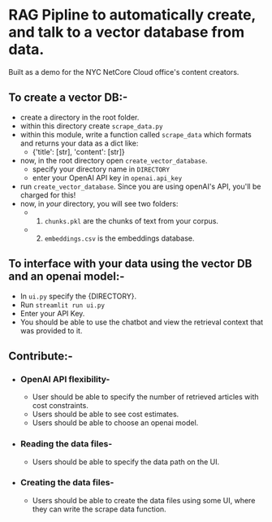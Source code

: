 # RAG Pipline to automatically create, and talk to a vector database from data. 
Built as a demo for the NYC NetCore Cloud office's content creators.

## To create a vector DB:-
- create a directory in the root folder. 
- within this directory create `scrape_data.py`
- within this module, write a function called `scrape_data` which formats and returns your data as a dict like: 
  - {'title': [str], 'content': [str]}
- now, in the root directory open `create_vector_database`.
  -  specify your directory name in `DIRECTORY`
  -  enter your OpenAI API key in `openai.api_key`
- run `create_vector_database`. Since you are using openAI's API, you'll be charged for this! 
- now, in *your* directory, you will see two folders: 
  - 1. `chunks.pkl` are the chunks of text from your corpus. 
  - 2. `embeddings.csv` is the embeddings database. 

## To interface with your data using the vector DB and an openai model:-
- In `ui.py` specify the {DIRECTORY}.
- Run `streamlit run ui.py`
- Enter your API Key. 
- You should be able to use the chatbot and view the retrieval context that was provided to it. 


## Contribute:-
- ### OpenAI API flexibility- 
  - User should be able to specify the number of retrieved articles with cost constraints. 
  - Users should be able to see cost estimates. 
  - Users should be able to choose an openai model. 
- ### Reading the data files- 
  - Users should be able to specify the data path on the UI. 
- ### Creating the data files- 
  - Users should be able to create the data files using some UI, where they can write the scrape data function. 
